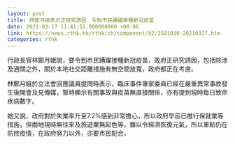 ```yaml
---
layout: post
title: 林鄭月娥表示正研究誘因　令到巿民踴躍接種新冠疫苗
date: 2021-03-17 11:41:51.000000000 +08:00
link: https://news.rthk.hk/rthk/ch/component/k2/1581030-20210317.htm
categories: rthk
---
```


行政長官林鄭月娥說，要令到巿民踴躍接種新冠疫苗，政府正研究誘因，包括除涉及通關之外，關於本地社交距離措施有無空間放寬，政府都正在考慮。

林鄭月娥於立法會回應議員提問時表示，臨床事件專家委員已經在嚴重異常事故發生後開會及見傳媒，暫時顯示有關事故與疫苗無直接關係，亦有提到現時每日致命疾病數字。

她又說，政府對於失業率升至7.2%感到非常擔心，所以政府早前已推行保就業等措施，但兩地現時無往來及旅遊業無起色等，難以令經濟恢復元氣，所以重點仍在防控疫情，在政府努力以外，亦要巿民配合。
